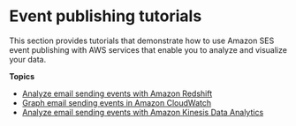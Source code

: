 # Event publishing tutorials<a name="event-publishing-tutorials"></a>

This section provides tutorials that demonstrate how to use Amazon SES event publishing with AWS services that enable you to analyze and visualize your data\.

**Topics**
+ [Analyze email sending events with Amazon Redshift](event-publishing-redshift.md)
+ [Graph email sending events in Amazon CloudWatch](event-publishing-cloudwatch-tutorial.md)
+ [Analyze email sending events with Amazon Kinesis Data Analytics](event-publishing-kinesis-analytics.md)